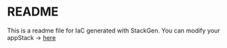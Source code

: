 # README
This is a readme file for IaC generated with StackGen.
You can modify your appStack -> [here](http://stage.dev.stackgen.com/appstacks/340e4d12-3d1e-40dd-a650-6702d6ce394c)

